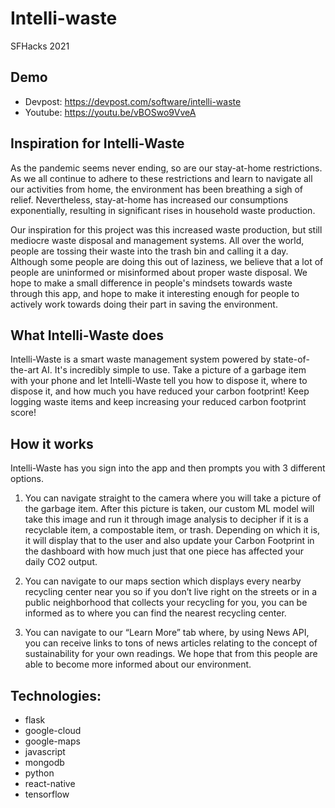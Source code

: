 # Intelli-waste
SFHacks 2021

## Demo 
* Devpost: https://devpost.com/software/intelli-waste
* Youtube: https://youtu.be/vBOSwo9VveA

## Inspiration for Intelli-Waste
As the pandemic seems never ending, so are our stay-at-home restrictions. As we all continue to adhere to these restrictions and learn to navigate all our activities from home, the environment has been breathing a sigh of relief. Nevertheless, stay-at-home has increased our consumptions exponentially, resulting in significant rises in household waste production.

Our inspiration for this project was this increased waste production, but still mediocre waste disposal and management systems. All over the world, people are tossing their waste into the trash bin and calling it a day. Although some people are doing this out of laziness, we believe that a lot of people are uninformed or misinformed about proper waste disposal. We hope to make a small difference in people's mindsets towards waste through this app, and hope to make it interesting enough for people to actively work towards doing their part in saving the environment.

## What Intelli-Waste does
Intelli-Waste is a smart waste management system powered by state-of-the-art AI. It's incredibly simple to use. Take a picture of a garbage item with your phone and let Intelli-Waste tell you how to dispose it, where to dispose it, and how much you have reduced your carbon footprint! Keep logging waste items and keep increasing your reduced carbon footprint score!

## How it works
Intelli-Waste has you sign into the app and then prompts you with 3 different options.

1) You can navigate straight to the camera where you will take a picture of the garbage item. After this picture is taken, our custom ML model will take this image and run it through image analysis to decipher if it is a recyclable item, a compostable item, or trash. Depending on which it is, it will display that to the user and also update your Carbon Footprint in the dashboard with how much just that one piece has affected your daily CO2 output.

2) You can navigate to our maps section which displays every nearby recycling center near you so if you don’t live right on the streets or in a public neighborhood that collects your recycling for you, you can be informed as to where you can find the nearest recycling center.

3) You can navigate to our “Learn More” tab where, by using News API, you can receive links to tons of news articles relating to the concept of sustainability for your own readings. We hope that from this people are able to become more informed about our environment.


## Technologies:
* flask
* google-cloud
* google-maps
* javascript
* mongodb
* python
* react-native
* tensorflow
